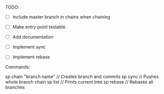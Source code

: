 TODO:


- [ ] Include master branch in chains when chaining
- [ ] Make entry point testable
- [ ] Add documentation

- [ ] Implement sync
- [ ] Implement rebase

Commands:

sp chain "branch name" // Creates branch and commits
sp sync // Pushes whole branch chain
sp list // Prints current tree
sp rebase // Rebases all branches
